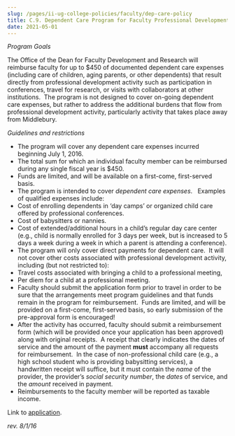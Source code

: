 ```yaml
---
slug: /pages/ii-ug-college-policies/faculty/dep-care-policy
title: C.9. Dependent Care Program for Faculty Professional Development Activity
date: 2021-05-01
---
```

_Program Goals_

The Office of the Dean for Faculty Development and Research will reimburse faculty for up to $450 of documented dependent care expenses (including care of children, aging parents, or other dependents) that result directly from professional development activity such as participation in conferences, travel for research, or visits with collaborators at other institutions.  The program is not designed to cover on-going dependent care expenses, but rather to address the additional burdens that flow from professional development activity, particularly activity that takes place away from Middlebury.

_Guidelines and restrictions_

*   The program will cover any dependent care expenses incurred beginning July 1, 2016.
*   The total sum for which an individual faculty member can be reimbursed during any single fiscal year is $450.
*   Funds are limited, and will be available on a first-come, first-served basis.
*   The program is intended to cover _dependent care expenses_.   Examples of qualified expenses include:
*   Cost of enrolling dependents in ‘day camps’ or organized child care offered by professional conferences.
*   Cost of babysitters or nannies.
*   Cost of extended/additional hours in a child’s regular day care center (e.g., child is normally enrolled for 3 days per week, but is increased to 5 days a week during a week in which a parent is attending a conference).
*   The program will only cover direct payments for dependent care.  It will not cover other costs associated with professional development activity, including (but not restricted to):
*   Travel costs associated with bringing a child to a professional meeting,
*   Per diem for a child at a professional meeting.
*   Faculty should submit the application form prior to travel in order to be sure that the arrangements meet program guidelines and that funds remain in the program for reimbursement.  Funds are limited, and will be provided on a first-come, first-served basis, so early submission of the pre-approval form is encouraged!
*   After the activity has occurred, faculty should submit a reimbursement form (which will be provided once your application has been approved) along with original receipts.  A receipt that clearly indicates the dates of service and the amount of the payment **must** accompany all requests for reimbursement.  In the case of non-professional child care (e.g., a high school student who is providing babysitting services), a handwritten receipt will suffice, but it must contain the _name_ of the provider, the provider’s _social security number_, the _dates_ of service, and the _amount_ received in payment.
*   Reimbursements to the faculty member will be reported as taxable income.

Link to [application](/assets/dependentcare_form.doc).

_rev. 8/1/16_